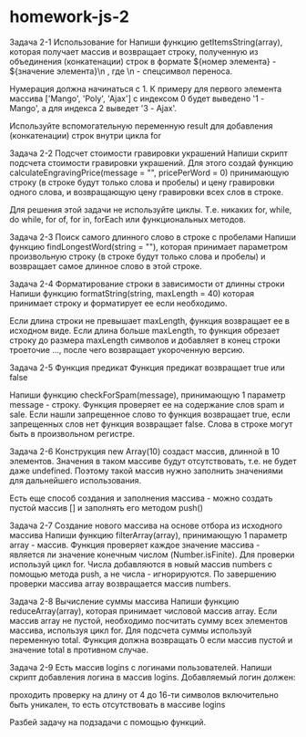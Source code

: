 # homework-js-2

Задача 2-1 Использование for Напиши функцию getItemsString(array), которая получает массив и возвращает строку, полученную из объединения (конкатенации) строк в формате ${номер элемента} - ${значение элемента}\n , где \n - спецсимвол переноса.

Нумерация должна начинаться с 1. К примеру для первого элемента массива ['Mango', 'Poly', 'Ajax'] с индексом 0 будет выведено '1 - Mango', а для индекса 2 выведет '3 - Ajax'.

Используйте вспомогательную переменную result для добавления (конкатенации) строк внутри цикла for

Задача 2-2 Подсчет стоимости гравировки украшений Напиши скрипт подсчета стоимости гравировки украшений. Для этого создай функцию calculateEngravingPrice(message = "", pricePerWord = 0) принимающую строку (в строке будут только слова и пробелы) и цену гравировки одного слова, и возвращающую цену гравировки всех слов в строке.

Для решения этой задачи не используйте циклы. Т.е. никаких for, while, do while, for of, for in, forEach или функциональных методов.

Задача 2-3 Поиск самого длинного слово в строке с пробелами Напиши функцию findLongestWord(string = ""), которая принимает параметром произвольную строку (в строке будут только слова и пробелы) и возвращает самое длинное слово в этой строке.

Задача 2-4 Форматирование строки в зависимости от длинны строки Напиши функцию formatString(string, maxLength = 40) которая принимает строку и форматирует ее если необходимо.

Если длина строки не превышает maxLength, функция возвращает ее в исходном виде. Если длина больше maxLength, то функция обрезает строку до размера maxLength символов и добавляет в конец строки троеточие ..., после чего возвращает укороченную версию.

Задача 2-5 Функция предикат Функция предикат возвращает true или false

Напиши функцию checkForSpam(message), принимающую 1 параметр message - строку. Функция проверяет ее на содержание слов spam и sale. Если нашли запрещенное слово то функция возвращает true, если запрещенных слов нет функция возвращает false. Слова в строке могут быть в произвольном регистре.

Задача 2-6 Конструкция new Array(10) создаст массив, длинной в 10 элементов. Значения в таком массиве будут отсутствовать, т.е. не будет даже undefined. Поэтому такой массив нужно заполнить значениями для дальнейшего использования.

Есть еще способ создания и заполнения массива - можно создать пустой массив [] и заполнять его методом push()

Задача 2-7 Создание нового массива на основе отбора из исходного массива Напиши функцию filterArray(array), принимающую 1 параметр array - массив. Функция проверяет каждое значение массива - является ли значение конечным числом (Number.isFinite). Для проверки используй цикл for. Числа добавляются в новый массив numbers с помощью метода push, а не числа - игнорируются. По завершению проверки массива array возвращается массив numbers.

Задача 2-8 Вычисление суммы массива Напиши функцию reduceArray(array), которая принимает числовой массив array. Если массив array не пустой, необходимо посчитать сумму всех элементов массива, используя цикл for. Для подсчета суммы используй переменную total. Функция должна возвращать 0 если массив пустой и значение total в противном случае.

Задача 2-9 Есть массив logins с логинами пользователей. Напиши скрипт добавления логина в массив logins. Добавляемый логин должен:

проходить проверку на длину от 4 до 16-ти символов включительно быть уникален, то есть отсутствовать в массиве logins

Разбей задачу на подзадачи с помощью функций.
